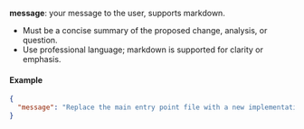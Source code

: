 **message**: your message to the user, supports markdown.

- Must be a concise summary of the proposed change, analysis, or question.
- Use professional language; markdown is supported for clarity or emphasis.

#### Example

```json
{
  "message": "Replace the main entry point file with a new implementation."
}
```
